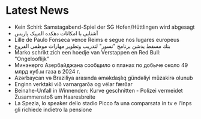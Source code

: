 # Latest News
-  Kein Schiri: Samstagabend-Spiel der SG Hofen/Hüttlingen wird abgesagt
-  آشنایی با امکانات دهکده المپیک پاریس
-  Lille de Paulo Fonseca vence Reims e segue nos lugares europeus
-  بنك مسقط يدشن برنامج "نسور" لتدريب وتطوير مهارات موظفي الفروع
-  Marko schrikt zich een hoedje van Verstappen en Red Bull: "Ongelooflijk"
-  Минэнерго Азербайджана сообщило о планах по добыче около 49 млрд куб.м газа в 2024 г.
-  Azərbaycan və Braziliya arasında əməkdaşlıq gündəliyi müzakirə olunub
-  Enginn verktaki við varnargarða og vélar færðar
-  Beinahe-Unfall in Winnenden: Kurve geschnitten - Polizei vermeidet Zusammenstoß um Haaresbreite
-  La Spezia, lo speaker dello stadio Picco fa una comparsata in tv e l’Inps gli richiede indietro la pensione
